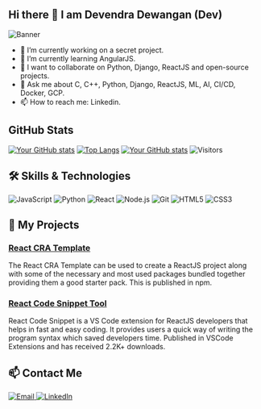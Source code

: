 ## Hi there 👋 I am Devendra Dewangan (Dev)

<!-- **Dev121212/Dev121212** is a ✨ _special_ ✨ repository because its `README.md` (this file) appears on your GitHub profile. -->

<!-- Here are some ideas to get you started: -->

![Banner](https://source.unsplash.com/1600x400/?workspace,desk)

- 🔭 I’m currently working on a secret project.
- 🌱 I’m currently learning AngularJS.
- 👯 I want to collaborate on Python, Django, ReactJS and open-source projects.
- 💬 Ask me about C, C++, Python, Django, ReactJS, ML, AI, CI/CD, Docker, GCP.
- 📫 How to reach me: Linkedin.
<!-- - 🤔 I’m looking for help with ... -->
<!-- - 😄 Pronouns: ... -->
<!-- - ⚡ Fun fact: ... -->

## GitHub Stats

[![Your GitHub stats](https://github-readme-stats.vercel.app/api?username=devendew&show_icons=true&theme=light)](https://github.com/anuraghazra/github-readme-stats)
[![Top Langs](https://github-readme-stats.vercel.app/api/top-langs/?username=devendew&layout=compact&theme=light)](https://github.com/anuraghazra/github-readme-stats)
[![Your GitHub stats](https://github-readme-streak-stats.herokuapp.com/?user=devendew&show_icons=true&theme=light)](https://github.com/anuraghazra/github-readme-stats)
![Visitors](https://visitor-badge.glitch.me/badge?page_id=devendew.visitor-badge)

## 🛠️ Skills & Technologies

<p align="left">
  <img src="https://img.shields.io/badge/JavaScript-F7DF1E?style=for-the-badge&logo=javascript&logoColor=black" alt="JavaScript"/>
  <img src="https://img.shields.io/badge/Python-3776AB?style=for-the-badge&logo=python&logoColor=white" alt="Python"/>
  <img src="https://img.shields.io/badge/React-61DAFB?style=for-the-badge&logo=react&logoColor=black" alt="React"/>
  <img src="https://img.shields.io/badge/Node.js-339933?style=for-the-badge&logo=nodedotjs&logoColor=white" alt="Node.js"/>
  <img src="https://img.shields.io/badge/Git-F05032?style=for-the-badge&logo=git&logoColor=white" alt="Git"/>
  <img src="https://img.shields.io/badge/HTML5-E34F26?style=for-the-badge&logo=html5&logoColor=white" alt="HTML5"/>
  <img src="https://img.shields.io/badge/CSS3-1572B6?style=for-the-badge&logo=css3&logoColor=white" alt="CSS3"/>
</p>

## 📝 My Projects

### [React CRA Template](https://www.npmjs.com/package/cra-template-dev-react-starter-v1)
The React CRA Template can be used to create a ReactJS project along with some of the necessary and most used packages bundled together providing them a good starter pack. This is published in npm.

### [React Code Snippet Tool](https://marketplace.visualstudio.com/items?itemName=devendra.react-code-snippet)
React Code Snippet is a VS Code extension for ReactJS developers that helps in fast and easy coding. It provides users a quick way of writing the program syntax which saved developers time. Published in VSCode Extensions and has received 2.2K+ downloads.

## 📫 Contact Me

<p align="left">
  <a href="mailto:devendra.dewangan129@gmail.com">
    <img src="https://img.shields.io/badge/Email-D14836?style=for-the-badge&logo=gmail&logoColor=white" alt="Email"/>
  </a>
  <a href="https://www.linkedin.com/in/devendew/">
    <img src="https://img.shields.io/badge/LinkedIn-0077B5?style=for-the-badge&logo=linkedin&logoColor=white" alt="LinkedIn"/>
  </a>
</p>




